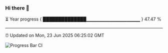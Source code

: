 ### Hi there 👋

⏳ Year progress { ██████████████▁▁▁▁▁▁▁▁▁▁▁▁▁▁▁▁ } 47.47 %

---

⏰ Updated on Mon, 23 Jun 2025 06:25:02 GMT

![Progress Bar CI](https://github.com/liununu/liununu/workflows/Progress%20Bar%20CI/badge.svg)
